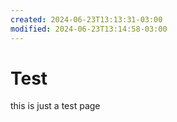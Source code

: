 ```yaml
---
created: 2024-06-23T13:13:31-03:00
modified: 2024-06-23T13:14:58-03:00
---
```


# Test

this is just a test page
